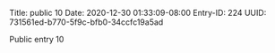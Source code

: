 Title: public 10
Date: 2020-12-30 01:33:09-08:00
Entry-ID: 224
UUID: 731561ed-b770-5f9c-bfb0-34ccfc19a5ad

Public entry 10